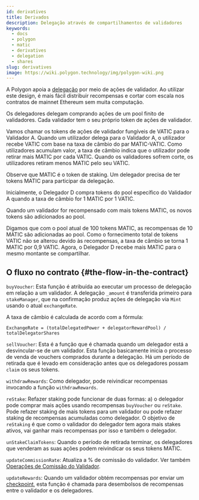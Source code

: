 ```yaml
---
id: derivatives
title: Derivados
description: Delegação através de compartilhamentos de validadores
keywords:
  - docs
  - polygon
  - matic
  - derivatives
  - delegation
  - shares
slug: derivatives
image: https://wiki.polygon.technology/img/polygon-wiki.png
---
```


A Polygon apoia a [delegação](/docs/maintain/glossary#delegator) por meio de ações de validador. Ao utilizar este design, é mais fácil distribuir recompensas e cortar com escala nos contratos de mainnet Ethereum sem muita computação.

Os delegadores delegam comprando ações de um pool finito de validadores. Cada validador tem o seu próprio token de ações de validador.

Vamos chamar os tokens de ações de validador fungíveis de VATIC para o Validador A. Quando um utilizador delega para o Validador A, o utilizador recebe VATIC com base na taxa de câmbio do par MATIC-VATIC. Como utilizadores acumulam valor, a taxa de câmbio indica que o utilizador pode retirar mais MATIC por cada VATIC. Quando os validadores sofrem corte, os utilizadores retiram menos MATIC pelo seu VATIC.

Observe que MATIC é o token de staking. Um delegador precisa de ter tokens MATIC para participar da delegação.

Inicialmente, o Delegador D compra tokens do pool específico do Validador A quando a taxa de câmbio for 1 MATIC por 1 VATIC.

Quando um validador for recompensado com mais tokens MATIC, os novos tokens são adicionados ao pool.

Digamos que com o pool atual de 100 tokens MATIC, as recompensas de 10 MATIC são adicionadas ao pool. Como o fornecimento total de tokens VATIC não se alterou devido às recompensas, a taxa de câmbio se torna 1 MATIC por 0,9 VATIC. Agora, o Delegador D recebe mais MATIC para o mesmo montante se compartilhar.

## O fluxo no contrato {#the-flow-in-the-contract}

`buyVoucher`: Esta função é atribuída ao executar um processo de delegação em relação a um validador. A delegação `_amount` é transferida primeiro para `stakeManager`, que na confirmação produz ações de delegação via `Mint` usando o atual `exchangeRate`.

A taxa de câmbio é calculada de acordo com a fórmula:

`ExchangeRate = (totalDelegatedPower + delegatorRewardPool) / totalDelegatorShares`

`sellVoucher`: Esta é a função que é chamada quando um delegador está a desvincular-se de um validador. Esta função basicamente inicia o processo de venda de vouchers comprados durante a delegação. Há um período de retirada que é levado em consideração antes que os delegadores possam `claim` os seus tokens.

`withdrawRewards`: Como delegador, pode reivindicar recompensas invocando a função `withdrawRewards`.

`reStake`: Refazer staking pode funcionar de duas formas: a) o delegador pode comprar mais ações usando recompensas `buyVoucher` ou `reStake`. Pode refazer staking de mais tokens para um validador ou pode refazer staking de recompensas acumuladas como delegador. O objetivo de `reStaking` é que como o validador do delegador tem agora mais stakes ativos, vai ganhar mais recompensas por isso e também o delegador.

`unStakeClaimTokens`: Quando o período de retirada terminar, os delegadores que venderam as suas ações podem reivindicar os seus tokens MATIC.

`updateCommissionRate`: Atualiza a % de comissão do validador. Ver também [Operações de Comissão do Validador](/docs/maintain/validate/validator-commission-operations).

`updateRewards`: Quando um validador obtém recompensas por enviar um [checkpoint](/docs/maintain/glossary#checkpoint-transaction), esta função é chamada para desembolsos de recompensas entre o validador e os delegadores.
